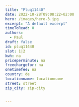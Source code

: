 ```yaml
---
title: "Pluq11440"
date: 2022-10-28T09:08:22+02:00
hero: /images/hero-3.jpg
excerpt: "A default excerpt"
timeToRead: 0
authors:
  - Paul
draft: false
id: pluq11440
slot: 1|2
kwh: na
priceperminute: na
freechargefor: na
onetimefee: na
country: de
locationname: locationname
street: street
zip_city: zip-city


---
```

